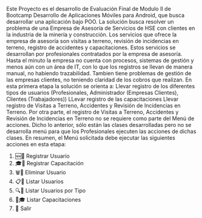 Este Proyecto es el desarrollo de Evaluación Final de Modulo II de Bootcamp Desarrollo de Aplicaciones Móviles para Android, que busca desarrollar una aplicación bajo POO.
La solución busca resolver un problema de una Empresa de Asesoría de Servicios de HSE con clientes en la industria de la minería y construcción.
Los servicios que ofrece la empresa de asesoría son visitas a terreno, revisión de incidencias en terreno, registro de accidentes y capacitaciones.
Estos servicios se desarrollan por profesionales contratados por la empresa de asesoría.
Hasta el minuto la empresa no cuenta con procesos, sistemas de gestión y menos aún con un área de IT, con lo que los registros se llevan de manera manual, no habiendo trazabilidad.
Tambien tiene problemas de gestión de las empresas clientes, no teniendo claridad de los cobros que realizan.
En esta primera etapa la solución se orienta a:
  Llevar registro de los diferentes tipos de usuarios (Profesionales, Administrador (Empresas Clientes), Clientes (Trabajadores))
  LLevar registro de las capacitaciones
  Llevar registro de Visitas a Terreno, Accidentes y Revisión de Incidencias en Terreno.
Por otra parte, el registro de Visitas a Terreno, Accidentes y Revisión de Incidencias en Terreno no se requiere como parte del Menú de acciones.
Dicho lo anterior, sólo están las clases desarrolladas pero no se desarrolla menú para que los Profesionales ejecuten las acciones de dichas clases.
En resumen, el Menú solicitada debe ejecutar las siguientes acciones en esta etapa:
  1. 🆕👤 Registrar Usuario
  2. 🎓📆 Registrar Capacitación
  3. 🗑️👤 Eliminar Usuario
  4. 📋👥 Listar Usuarios
  5. 🔍📂 Listar Usuarios por Tipo
  6. 📖🎓 Listar Capacitaciones
  7. 🛑   Salir

